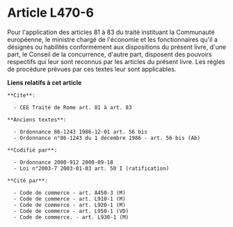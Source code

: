 # Article L470-6

Pour l'application des articles 81 à 83 du traité instituant la Communauté européenne, le ministre chargé de l'économie et
les fonctionnaires qu'il a désignés ou habilités conformément aux dispositions du présent livre, d'une part, le Conseil de la
concurrence, d'autre part, disposent des pouvoirs respectifs qui leur sont reconnus par les articles du présent livre. Les
règles de procédure prévues par ces textes leur sont applicables.

**Liens relatifs à cet article**

	**Cite**:

	  - CEE Traité de Rome art. 81 à art. 83

	**Anciens textes**:

	  - Ordonnance 86-1243 1986-12-01 art. 56 bis
	  - Ordonnance n°86-1243 du 1 décembre 1986 - art. 56 bis (Ab)

	**Codifié par**:

	  - Ordonnance 2000-912 2000-09-18
	  - Loi n°2003-7 2003-01-03 art. 50 I (ratification)

	**Cité par**:

	  - Code de commerce - art. A450-3 (M)
	  - Code de commerce - art. L910-1 (M)
	  - Code de commerce - art. L920-1 (M)
	  - Code de commerce - art. L950-1 (VD)
	  - Code de commerce. - art. L930-1 (M)
